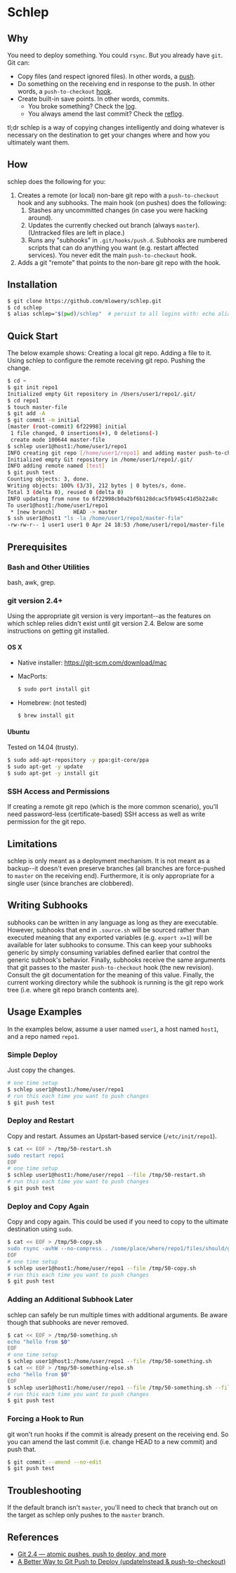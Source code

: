 # Schlep

## Why

You need to deploy something. You could `rsync`. But you already have `git`. Git can:

* Copy files (and respect ignored files). In other words, a [push](https://git-scm.com/docs/git-push).
* Do something on the receiving end in response to the push. In other words, a 
`push-to-checkout` [hook](https://git-scm.com/docs/githooks).
* Create built-in save points. In other words, commits.
    * You broke something? Check the [log](https://git-scm.com/docs/git-log).
    * You always amend the last commit? Check the [reflog](https://git-scm.com/docs/git-reflog).

tl;dr schlep is a way of copying changes intelligently and doing whatever is necessary on the destination to get your changes where and how you ultimately want them.

## How

schlep does the following for you:

1. Creates a remote (or local) non-bare git repo with a `push-to-checkout` hook and any subhooks. The main hook (on pushes) does the following:
	1. Stashes any uncommitted changes (in case you were hacking around).
	2. Updates the currently checked out branch (always `master`). (Untracked files are left in place.)
	3. Runs any "subhooks" in `.git/hooks/push.d`. Subhooks are numbered scripts that can do anything you want (e.g. restart affected services). You never edit the main `push-to-checkout` hook.
2. Adds a git "remote" that points to the non-bare git repo with the hook.

## Installation

```bash
$ git clone https://github.com/mlowery/schlep.git
$ cd schlep
$ alias schlep="$(pwd)/schlep"  # persist to all logins with: echo alias schlep=\"$(pwd)/schlep\" >> ~/.bashrc
```

## Quick Start

The below example shows: Creating a local git repo. Adding a file to it. Using schlep to configure the remote receiving git repo. Pushing the change.

```bash
$ cd ~
$ git init repo1
Initialized empty Git repository in /Users/user1/repo1/.git/
$ cd repo1
$ touch master-file
$ git add -A
$ git commit -m initial
[master (root-commit) 6f22998] initial
 1 file changed, 0 insertions(+), 0 deletions(-)
 create mode 100644 master-file
$ schlep user1@host1:/home/user1/repo1
INFO creating git repo [/home/user1/repo1] and adding master push-to-checkout hook
Initialized empty Git repository in /home/user1/repo1/.git/
INFO adding remote named [test]
$ git push test
Counting objects: 3, done.
Writing objects: 100% (3/3), 212 bytes | 0 bytes/s, done.
Total 3 (delta 0), reused 0 (delta 0)
INFO updating from none to 6f22998cb0a2bf6b128dcac5fb945c41d5b22a8c
To user1@host1:/home/user1/repo1
 * [new branch]      HEAD -> master
$ ssh user1@host1 "ls -la /home/user1/repo1/master-file"
-rw-rw-r-- 1 user1 user1 0 Apr 24 18:53 /home/user1/repo1/master-file
```

## Prerequisites

### Bash and Other Utilities

bash, awk, grep.

### git version 2.4+

Using the appropriate git version is very important--as the features on which schlep relies didn't exist until git version 2.4. Below are some instructions on getting git installed.

#### OS X

* Native installer: https://git-scm.com/download/mac
* MacPorts:

    ```bash
    $ sudo port install git
    ```
* Homebrew: (not tested)

    ```bash
    $ brew install git
    ```

#### Ubuntu

Tested on 14.04 (trusty).

```bash
$ sudo add-apt-repository -y ppa:git-core/ppa
$ sudo apt-get -y update
$ sudo apt-get -y install git
```

### SSH Access and Permissions

If creating a remote git repo (which is the more common scenario), you'll need password-less (certificate-based) SSH access as well as write permission for the git repo.

## Limitations

schlep is only meant as a deployment mechanism. It is not meant as a backup--it doesn't even preserve branches (all branches are force-pushed to `master` on the receiving end). Furthermore, it is only appropriate for a single user (since branches are clobbered).

## Writing Subhooks

subhooks can be written in any language as long as they are executable. However, subhooks that end in `.source.sh` will be sourced rather than executed meaning that any exported variables (e.g. `export x=1`) will be available for later subhooks to consume. This can keep your subhooks generic by simply consuming variables defined earlier that control the generic subhook's behavior. Finally, subhooks receive the same arguments that git passes to the master `push-to-checkout` hook (the new revision). Consult the git documentation for the meaning of this value. Finally, the current working directory while the subhook is running is the git repo work tree (i.e. where git repo branch contents are).

## Usage Examples

In the examples below, assume a user named `user1`, a host named `host1`, and a repo named `repo1`.

### Simple Deploy

Just copy the changes.

```bash
# one time setup
$ schlep user1@host1:/home/user/repo1
# run this each time you want to push changes
$ git push test
```
### Deploy and Restart

Copy and restart. Assumes an Upstart-based service (`/etc/init/repo1`).

```bash
$ cat << EOF > /tmp/50-restart.sh
sudo restart repo1
EOF
# one time setup
$ schlep user1@host1:/home/user/repo1 --file /tmp/50-restart.sh
# run this each time you want to push changes
$ git push test
```

### Deploy and Copy Again

Copy and copy again. This could be used if you need to copy to the ultimate destination using `sudo`.

```bash
$ cat << EOF > /tmp/50-copy.sh
sudo rsync -avhW --no-compress . /some/place/where/repo1/files/should/go
EOF
# one time setup
$ schlep user1@host1:/home/user/repo1 --file /tmp/50-copy.sh
# run this each time you want to push changes
$ git push test
```

### Adding an Additional Subhook Later

schlep can safely be run multiple times with additional arguments. Be aware though that subhooks are never removed.

```bash
$ cat << EOF > /tmp/50-something.sh
echo "hello from $0"
EOF
# one time setup
$ schlep user1@host1:/home/user/repo1 --file /tmp/50-something.sh
$ cat << EOF > /tmp/50-something-else.sh
echo "hello from $0"
EOF
$ schlep user1@host1:/home/user/repo1 --file /tmp/50-something.sh --file /tmp/50-something-else.sh
# run this each time you want to push changes
$ git push test
```

### Forcing a Hook to Run

git won't run hooks if the commit is already present on the receiving end. So you can amend the last commit (i.e. change HEAD to a new commit) and push that.

```bash
$ git commit --amend --no-edit
$ git push test
```

## Troubleshooting

If the default branch isn't `master`, you'll need to check that branch out on the target as schlep only pushes to the `master` branch.

## References

* [Git 2.4 — atomic pushes, push to deploy, and more](https://github.com/blog/1994-git-2-4-atomic-pushes-push-to-deploy-and-more)
* [A Better Way to Git Push to Deploy (updateInstead & push-to-checkout)](http://blog.tfnico.com/2015/05/a-better-way-to-git-push-to-deploy.html)

